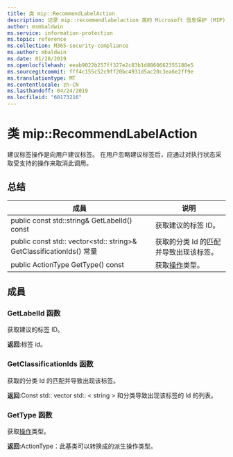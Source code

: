 ```yaml
---
title: 类 mip::RecommendLabelAction
description: 记录 mip::recommendlabelaction 类的 Microsoft 信息保护 (MIP) SDK。
author: msmbaldwin
ms.service: information-protection
ms.topic: reference
ms.collection: M365-security-compliance
ms.author: mbaldwin
ms.date: 01/28/2019
ms.openlocfilehash: eeab9022b257ff327e2c83b1d8860662355180e5
ms.sourcegitcommit: fff4c155c52c9ff20bc4931d5ac20c3ea6e2ff9e
ms.translationtype: MT
ms.contentlocale: zh-CN
ms.lasthandoff: 04/24/2019
ms.locfileid: "60173216"
---
```

# <a name="class-miprecommendlabelaction"></a>类 mip::RecommendLabelAction 
建议标签操作是向用户建议标签。 在用户忽略建议标签后，应通过对执行状态采取受支持的操作来取消此调用。
  
## <a name="summary"></a>总结
 成員                        | 说明                                
--------------------------------|---------------------------------------------
public const std::string& GetLabelId() const  |  获取建议的标签 ID。
public const std:: vector\<std:: string\>& GetClassificationIds() 常量  |  获取的分类 Id 的匹配并导致出现该标签。
public ActionType GetType() const  |  获取[操作](class_mip_action.md)类型。

## <a name="members"></a>成員
  
### <a name="getlabelid-function"></a>GetLabelId 函数
获取建议的标签 ID。

  
**返回**:标签 id。
  
### <a name="getclassificationids-function"></a>GetClassificationIds 函数
获取的分类 Id 的匹配并导致出现该标签。

  
**返回**:Const std:: vector std:: < string > 和分类导致出现该标签的 Id 的列表。

### <a name="gettype-function"></a>GetType 函数    
获取[操作](class_mip_action.md)类型。  

**返回**:ActionType：此基类可以转换成的派生操作类型。